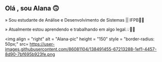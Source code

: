 ## Olá , sou Alana 🙃

 » Sou estudante de Análise e Desenvolvimento de Sistemas || IFPB👩‍💻
 
» Atualmente estou aprendendo e trabalhando em algo legal.💡🕵️‍♀️

 <img align = "right" alt = "Alana-pic" height = "150" style = "border-radius: 50px;" src= https://user-images.githubusercontent.com/86081104/138491455-67213288-1ef1-4457-8d90-7bf695b923fe.png
